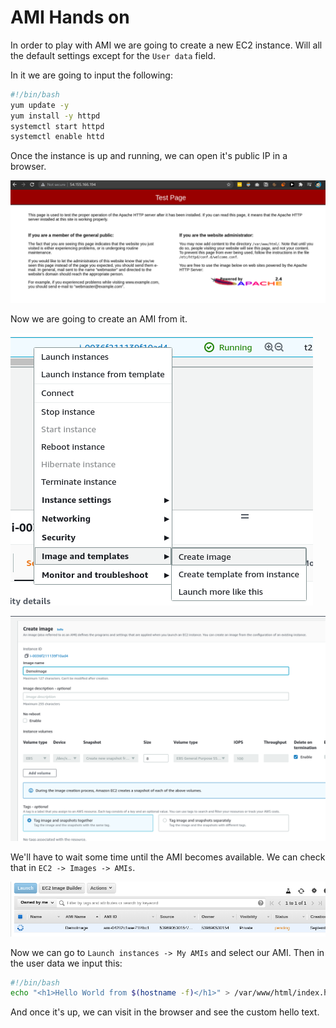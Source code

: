 # AMI Hands on

In order to play with AMI we are going to create a new EC2 instance. Will all the default settings except for the `User data` field.

In it we are going to input the following:

```bash
#!/bin/bash
yum update -y
yum install -y httpd
systemctl start httpd
systemctl enable httd
```

Once the instance is up and running, we can open it's public IP in a browser.

![](img/2021-09-15-17-34-22.png)

Now we are going to create an AMI from it.

![](img/2021-09-15-17-35-18.png)

![](img/2021-09-15-17-36-16.png)

We'll have to wait some time until the AMI becomes available. We can check that in `EC2 -> Images -> AMIs`.

![](img/2021-09-15-17-37-25.png)

Now we can go to `Launch instances -> My AMIs` and select our AMI. Then in the user data we input this:

```bash
#!/bin/bash
echo "<h1>Hello World from $(hostname -f)</h1>" > /var/www/html/index.html
```

And once it's up, we can visit in the browser and see the custom hello text.